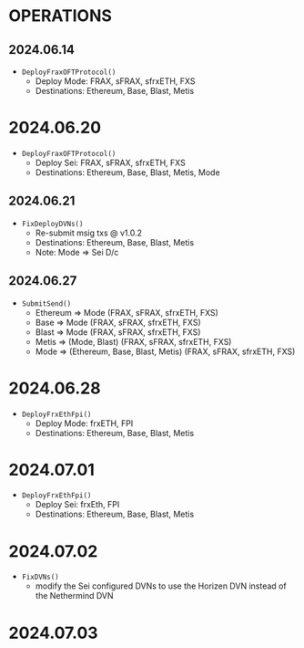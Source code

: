 # OPERATIONS
## 2024.06.14
- `DeployFraxOFTProtocol()`
    - Deploy Mode: FRAX, sFRAX, sfrxETH, FXS
    - Destinations: Ethereum, Base, Blast, Metis

# 2024.06.20
- `DeployFraxOFTProtocol()`
    - Deploy Sei: FRAX, sFRAX, sfrxETH, FXS
    - Destinations: Ethereum, Base, Blast, Metis, Mode

## 2024.06.21
- `FixDeployDVNs()`
    - Re-submit msig txs @ v1.0.2
    - Destinations: Ethereum, Base, Blast, Metis
    - Note: Mode => Sei D/c
## 2024.06.27
- `SubmitSend()`
    - Ethereum => Mode (FRAX, sFRAX, sfrxETH, FXS)
    - Base => Mode (FRAX, sFRAX, sfrxETH, FXS)
    - Blast => Mode (FRAX, sFRAX, sfrxETH, FXS)
    - Metis => (Mode, Blast) (FRAX, sFRAX, sfrxETH, FXS)
    - Mode => (Ethereum, Base, Blast, Metis) (FRAX, sFRAX, sfrxETH, FXS)

# 2024.06.28
- `DeployFrxEthFpi()`
    - Deploy Mode: frxETH, FPI
    - Destinations: Ethereum, Base, Blast, Metis

# 2024.07.01
- `DeployFrxEthFpi()`
    - Deploy Sei: frxEth, FPI
    - Destinations: Ethereum, Base, Blast, Metis

# 2024.07.02
- `FixDVNs()`
    - modify the Sei configured DVNs to use the Horizen DVN instead of the Nethermind DVN

# 2024.07.03

